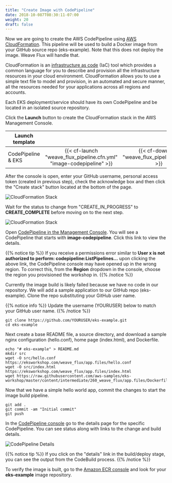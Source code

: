 ```yaml
---
title: "Create Image with CodePipeline"
date: 2018-10-087T08:30:11-07:00
weight: 20
draft: false
---
```


Now we are going to create the AWS CodePipeline using [AWS CloudFormation](https://aws.amazon.com/cloudformation/).  This pipeline will be used to build a Docker image from your GitHub source repo (eks-example).  Note that this does not deploy the image.  Weave Flux will handle that.  

CloudFormation is an [infrastructure as code](https://en.wikipedia.org/wiki/Infrastructure_as_Code) (IaC) tool which
provides a common language for you to describe and provision all the infrastructure resources in your cloud environment.
CloudFormation allows you to use a simple text file to model and provision, in an automated and secure manner, all the
resources needed for your applications across all regions and accounts.

Each EKS deployment/service should have its own CodePipeline and be located in an isolated source repository.  

Click the **Launch** button to create the CloudFormation stack in the AWS Management Console.

| Launch template |  |  |
| ------ |:------:|:--------:|
| CodePipeline & EKS |  {{< cf-launch "weave_flux_pipeline.cfn.yml" "image-codepipeline" >}} | {{< cf-download "weave_flux_pipeline.cfn.yml" >}}  |

After the console is open, enter your GitHub username, personal access token (created in previous step), check the acknowledge box and then click the "Create stack" button located at the bottom of the page.

![CloudFormation Stack](/images/weave_flux/cloudformation_stack.png)

Wait for the status to change from "CREATE_IN_PROGRESS" to **CREATE_COMPLETE** before moving on to the next step.

![CloudFormation Stack](/images/weave_flux/cloudformation_stack_creating.png)

Open [CodePipeline in the Management Console](https://console.aws.amazon.com/codesuite/codepipeline/pipelines). You will see a CodePipeline that starts with **image-codepipeline**.
Click this link to view the details.

{{% notice tip %}}
If you receive a permissions error similar to **User x is not authorized to perform: codepipeline:ListPipelines...** upon clicking the above link, the CodePipeline console may have opened up in the wrong region.  To correct this, from the **Region** dropdown in the console, choose the region you provisioned the workshop in. 
{{% /notice %}}

Currently the image build is likely failed because we have no code in our repository.  We will add a sample application to our GitHub repo (eks-example).  Clone the repo substituting your GitHub user name.  

{{% notice info %}}
Update the username (YOURUSER) below to match your GitHub user name.
{{% /notice %}}

```
git clone https://github.com/YOURUSER/eks-example.git
cd eks-example
```

Next create a base README file, a source directory, and download a sample nginx configuration (hello.conf), home page (index.html), and Dockerfile. 

```
echo "# eks-example" > README.md
mkdir src
wget -O src/hello.conf https://eksworkshop.com/weave_flux/app.files/hello.conf
wget -O src/index.html https://eksworkshop.com/weave_flux/app.files/index.html
wget https://raw.githubusercontent.com/aws-samples/eks-workshop/master/content/intermediate/260_weave_flux/app.files/Dockerfile
```

Now that we have a simple hello world app, commit the changes to start the image build pipeline.  

```
git add .
git commit -am "Initial commit"
git push 
```

In the [CodePipeline console](https://console.aws.amazon.com/codesuite/codepipeline/pipelines) go to the details page for the specific CodePipeline.  You can see status along with links to the change and build details. 

![CodePipeline Details](/images/weave_flux/codepipeline_details.png)

{{% notice tip %}}
If you click on the "details" link in the build/deploy stage, you can see the output from the CodeBuild process.
{{% /notice %}}

To verify the image is built, go to the [Amazon ECR console](https://console.aws.amazon.com/ecr/repositories) and look for your **eks-example** image repository.  

